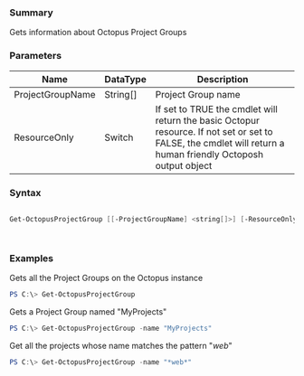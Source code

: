 ﻿### Summary
Gets information about Octopus Project Groups
### Parameters
| Name | DataType          | Description |
| ------------- | ----------- | ----------- |
| ProjectGroupName | String[] |  Project Group name     |
| ResourceOnly | Switch |  If set to TRUE the cmdlet will return the basic Octopur resource. If not set or set to FALSE, the cmdlet will return a human friendly Octoposh  output object     |

### Syntax
``` powershell

Get-OctopusProjectGroup [[-ProjectGroupName] <string[]>] [-ResourceOnly <SwitchParameter>] [<CommonParameters>]




``` 

### Examples
Gets all the Project Groups on the Octopus instance

 ``` powershell 
 PS C:\> Get-OctopusProjectGroup
 ``` 

Gets a Project Group named "MyProjects"

 ``` powershell 
 PS C:\> Get-OctopusProjectGroup -name "MyProjects"
 ``` 

Get all the projects whose name matches the pattern "*web*"

 ``` powershell 
 PS C:\> Get-OctopusProjectGroup -name "*web*"
 ``` 

